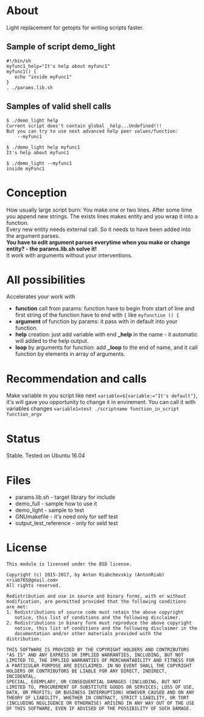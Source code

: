 About
===============
Light replacement for getopts for writing scripts faster.

Sample of script demo_light
-----------------------
    #!/bin/sh
    myfunc1_help="It's help about myfunc1"
    myfunc1() {
       echo "inside myFunc1"
    }
    . ./params.lib.sh


Samples of valid shell calls
-----------------------
    $ ./demo_light help
    Current script does't contain global _help...Undefined!!!
    But you can try to use next advanced help peer values/function:
	    --myfunc1

    $ ./demo_light help myfunc1
    It's help about myfunc1

    $ ./demo_light --myfunc1
    inside myFunc1

Conception
===============
How usually large script burn: You make one or two lines. After some time you append new strings. The exists lines makes entity and you wrap it into a function.  
Every new entity needs external call. So it needs to have been added into the argument parses.  
**You have to edit argument parses everytime when you make or change entity? - the params.lib.sh solve it!**  
It work with arguments without your interventions.

All possibilities
===============
Accelerates your work with
* **function** call from params: function have to begin from start of line and first string of the function have to end with `{` like `myfunction () {`
* **argument** of function by params: it pass with in default into your function.
* **help** creation: just add variable with end **_help** in the name - it automatic will added to the help output.
* **loop** by arguments for function: add **_loop** to the end of name, and it call function by elements in array of arguments.

Recommendation and calls
===============
Make variable in you script like next `variable=${variable:="It's default"}`, it's will gave you opportunity to change it in envirement.
You can call it with variables changes `variable1=test ./scriptname function_in_script function_argv`

Status
===============
Stable. Tested on Ubuntu 16.04

Files
===============
* params.lib.sh - target library for include
* demo_full - sample how to use it
* demo_light - sample to test
* GNUmakefile - it's need only for self test
* output_test_reference - only for seld test


License
======
    This module is licensed under the BSD license.

    Copyright (c) 2015-2017, by Anton Riabchevskiy (AntonRiab) <riab765@gmail.com>
    All rights reserved.

    Redistribution and use in source and binary forms, with or without
    modification, are permitted provided that the following conditions
    are met:
    1. Redistributions of source code must retain the above copyright
       notice, this list of conditions and the following disclaimer.
    2. Redistributions in binary form must reproduce the above copyright
       notice, this list of conditions and the following disclaimer in the
       documentation and/or other materials provided with the distribution.

    THIS SOFTWARE IS PROVIDED BY THE COPYRIGHT HOLDERS AND CONTRIBUTORS
    "AS IS" AND ANY EXPRESS OR IMPLIED WARRANTIES, INCLUDING, BUT NOT
    LIMITED TO, THE IMPLIED WARRANTIES OF MERCHANTABILITY AND FITNESS FOR
    A PARTICULAR PURPOSE ARE DISCLAIMED. IN NO EVENT SHALL THE COPYRIGHT
    HOLDERS OR CONTRIBUTORS BE LIABLE FOR ANY DIRECT, INDIRECT, INCIDENTAL,
    SPECIAL, EXEMPLARY, OR CONSEQUENTIAL DAMAGES (INCLUDING, BUT NOT
    LIMITED TO, PROCUREMENT OF SUBSTITUTE GOODS OR SERVICES; LOSS OF USE,
    DATA, OR PROFITS; OR BUSINESS INTERRUPTION) HOWEVER CAUSED AND ON ANY
    THEORY OF LIABILITY, WHETHER IN CONTRACT, STRICT LIABILITY, OR TORT
    (INCLUDING NEGLIGENCE OR OTHERWISE) ARISING IN ANY WAY OUT OF THE USE
    OF THIS SOFTWARE, EVEN IF ADVISED OF THE POSSIBILITY OF SUCH DAMAGE.
